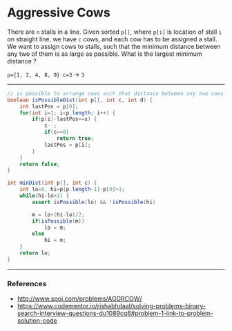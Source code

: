# Aggressive Cows

There are `n` stalls in a line. Given sorted `p[]`, where `p[i]` is location of stall `i` on straight line. 
we have `c` cows, and each cow has to be assigned a stall. We want to assign cows to stalls, such that
the minimum distance between any two of them is as large as possible. What is the largest minimum distance ?

`p={1, 2, 4, 8, 9} c=3` → `3`

---

```java
// is possible to arrange cows such that distance between any two cows is atleast d
boolean isPossibleDist(int p[], int c, int d) {
    int lastPos = p[0];
    for(int i=1; i<p.length; i++) {
        if(p[i]-lastPos>=x) {
            c--;
            if(c==0)
                return true;
            lastPos = p[i];
        }
    }
    return false;
}

int minDist(int p[], int c) {
    int lo=0, hi=p[p.length-1]-p[0]+1;
    while(hi-lo>1) {
        assert isPossible(lo) && !isPossible(hi)

        m = lo+(hi-lo)/2;
        if(isPossible(m))
            lo = m;
        else
            hi = m;
    }
    return lo;
}
```

---

### References

* <http://www.spoj.com/problems/AGGRCOW/>
* <https://www.codementor.io/rishabhdaal/solving-problems-binary-search-interview-questions-du1089cq6#problem-1-link-to-problem-solution-code>

